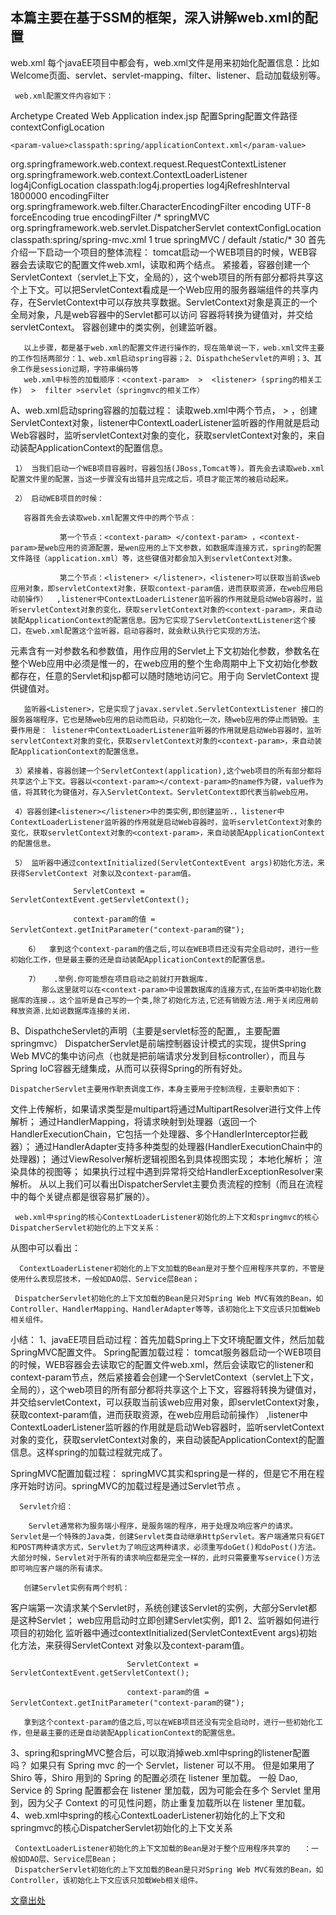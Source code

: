 ## 本篇主要在基于SSM的框架，深入讲解web.xml的配置
web.xml
       每个javaEE项目中都会有，web.xml文件是用来初始化配置信息：比如Welcome页面、servlet、servlet-mapping、filter、listener、启动加载级别等。

     web.xml配置文件内容如下：

 <!DOCTYPE web-app PUBLIC
 "-//Sun Microsystems, Inc.//DTD Web Application 2.3//EN"
 "http://java.sun.com/dtd/web-app_2_3.dtd" >
 
<web-app>
  <display-name>Archetype Created Web Application</display-name>
 
  <!--welcome pages-->
  <welcome-file-list>
    <welcome-file>index.jsp</welcome-file>
  </welcome-file-list>
 
  <!--applicationContext.xml是全局的，应用于多个serverlet，配合listener一起使用-->
  <!-- 如果是监听多个文件，可用‘，’隔开 -->
 
  <context-param>
    <description>配置Spring配置文件路径</description>
    <param-name>contextConfigLocation</param-name>
 
    <param-value>classpath:spring/applicationContext.xml</param-value>
  </context-param>
 
  <!-- 定义SPRING监听器，加载spring -->
  <listener>
    <listener-class>
      org.springframework.web.context.request.RequestContextListener
    </listener-class>
  </listener>
 
  <listener>
    <listener-class>org.springframework.web.context.ContextLoaderListener</listener-class>
  </listener>
 
  <!--log4j配置文件加载-->
  <context-param>
    <param-name>log4jConfigLocation</param-name>
    <param-value>classpath:log4j.properties</param-value>
  </context-param>
  <!--启动一个watchdog线程每1800秒扫描一下log4j配置文件的变化-->
  <context-param>
    <param-name>log4jRefreshInterval</param-name>
    <param-value>1800000</param-value>
  </context-param>
  <context-param>
    <param-name/>
    <param-value/>
  </context-param>
 
  <!-- 配置Spring字符编码过滤器 -->
  <filter>
    <filter-name>encodingFilter</filter-name>
    <filter-class>org.springframework.web.filter.CharacterEncodingFilter</filter-class>
    <init-param>
      <param-name>encoding</param-name>
      <param-value>UTF-8</param-value>
    </init-param>
    <init-param>
      <param-name>forceEncoding</param-name>
      <param-value>true</param-value>
    </init-param>
  </filter>
  <filter-mapping>
    <filter-name>encodingFilter</filter-name>
    <url-pattern>/*</url-pattern>
  </filter-mapping>
 
  <!-- Spring MVC 核心控制器 DispatcherServlet 配置开始 -->
  <!--配置springmvc DispatcherServlet-->
  <servlet>
    <servlet-name>springMVC</servlet-name>
    <servlet-class>org.springframework.web.servlet.DispatcherServlet</servlet-class>
    <init-param>
      <!--Sources标注的文件夹下需要新建一个spring文件夹-->
      <param-name>contextConfigLocation</param-name>
      <!-- 如果是监听多个文件，可用‘，’隔开 -->
      <param-value>classpath:spring/spring-mvc.xml</param-value>
    </init-param>
    <load-on-startup>1</load-on-startup>
    <async-supported>true</async-supported>
  </servlet>
 
  <!-- 拦截设置 -->
  <servlet-mapping>
    <servlet-name>springMVC</servlet-name>
    <!-- 此处可以可以配置成*.do，对应struts的后缀习惯 -->
    <url-pattern>/</url-pattern>
  </servlet-mapping>
  <!-- Spring MVC 核心配置结束 -->
 
  <!-- 激活Tomcat的defaultServlet来处理静态文件 -->
  <servlet-mapping>
    <servlet-name>default</servlet-name>
    <url-pattern>/static/*</url-pattern>
  </servlet-mapping>
 
  <!-- session 时间 -->
  <session-config>
    <session-timeout>30</session-timeout>
  </session-config>
 
</web-app>
首先介绍一下启动一个项目的整体流程：
 tomcat启动一个WEB项目的时候，WEB容器会去读取它的配置文件web.xml，读取<listener>和<context-param>两个结点。
  紧接着，容器创建一个ServletContext（servlet上下文，全局的），这个web项目的所有部分都将共享这个上下文。可以把ServletContext看成是一个Web应用的服务器端组件的共享内存，在ServletContext中可以存放共享数据。ServletContext对象是真正的一个全局对象，凡是web容器中的Servlet都可以访问
容器将<context-param>转换为键值对，并交给servletContext。
 容器创建<listener>中的类实例，创建监听器。 
 

       以上步骤，都是基于web.xml的配置文件进行操作的，现在简单说一下，web.xml文件主要的工作包括两部分：1、web.xml启动spring容器；2、DispathcheServlet的声明；3、其余工作是session过期，字符串编码等
       web.xml中标签的加载顺序：<context-param>  >  <listener> (spring的相关工作)  >  filter >servlet（springmvc的相关工作）

A、web.xml启动spring容器的加载过程：
        读取web.xml中两个节点，<context-param>  >  <listener>，创建ServletContext对象，listener中ContextLoaderListener监听器的作用就是启动Web容器时，监听servletContext对象的变化，获取servletContext对象的<context-param>，来自动装配ApplicationContext的配置信息。

     1） 当我们启动一个WEB项目容器时，容器包括(JBoss,Tomcat等)。首先会去读取web.xml配置文件里的配置，当这一步骤没有出错并且完成之后，项目才能正常的被启动起来。

     2） 启动WEB项目的时候：

       容器首先会去读取web.xml配置文件中的两个节点：

               第一个节点：<context-param> </context-param> ，<context-param>是web应用的资源配置，是wen应用的上下文参数，如数据库连接方式，spring的配置文件路径（application.xml）等，这些键值对都会加入到servletContext对象。

               第二个节点：<listener> </listener>，<listener>可以获取当前该web应用对象，即servletContext对象，获取context-param值，进而获取资源，在web应用启动前操作）  ,listener中ContextLoaderListener监听器的作用就是启动Web容器时，监听servletContext对象的变化，获取servletContext对象的<context-param>，来自动装配ApplicationContext的配置信息。因为它实现了ServletContextListener这个接口，在web.xml配置这个监听器，启动容器时，就会默认执行它实现的方法。



<context-param>元素含有一对参数名和参数值，用作应用的Servlet上下文初始化参数，参数名在整个Web应用中必须是惟一的，在web应用的整个生命周期中上下文初始化参数都存在，任意的Servlet和jsp都可以随时随地访问它。<context-param>用于向 ServletContext 提供键值对。

       监听器<Listener>，它是实现了javax.servlet.ServletContextListener 接口的服务器端程序，它也是随web应用的启动而启动，只初始化一次，随web应用的停止而销毁。主要作用是： listener中ContextLoaderListener监听器的作用就是启动Web容器时，监听servletContext对象的变化，获取servletContext对象的<context-param>，来自动装配ApplicationContext的配置信息。

     3）紧接着，容器创建一个ServletContext(application),这个web项目的所有部分都将共享这个上下文。容器以<context-param></context-param>的name作为键，value作为值，将其转化为键值对，存入ServletContext。ServletContext即代表当前web应用。

     4）容器创建<listener></listener>中的类实例,即创建监听.，listener中ContextLoaderListener监听器的作用就是启动Web容器时，监听servletContext对象的变化，获取servletContext对象的<context-param>，来自动装配ApplicationContext的配置信息。

     5） 监听器中通过contextInitialized(ServletContextEvent args)初始化方法，来获得ServletContext 对象以及context-param值。

                  ServletContext = ServletContextEvent.getServletContext();

                  context-param的值 = ServletContext.getInitParameter("context-param的键");

        6）  拿到这个context-param的值之后,可以在WEB项目还没有完全启动时，进行一些初始化工作，但是最主要的还是自动装配ApplicationContext的配置信息。

        7）   .举例.你可能想在项目启动之前就打开数据库.
           那么这里就可以在<context-param>中设置数据库的连接方式,在监听类中初始化数据库的连接.。这个监听是自己写的一个类,除了初始化方法,它还有销毁方法.用于关闭应用前释放资源.比如说数据库连接的关闭.

 

B、DispathcheServlet的声明（主要是servlet标签的配置,，主要配置springmvc）
         DispatcherServlet是前端控制器设计模式的实现，提供Spring Web MVC的集中访问点（也就是把前端请求分发到目标controller），而且与Spring IoC容器无缝集成，从而可以获得Spring的所有好处。

    DispatcherServlet主要用作职责调度工作，本身主要用于控制流程，主要职责如下：

文件上传解析，如果请求类型是multipart将通过MultipartResolver进行文件上传解析；
通过HandlerMapping，将请求映射到处理器（返回一个HandlerExecutionChain，它包括一个处理器、多个HandlerInterceptor拦截器）；
通过HandlerAdapter支持多种类型的处理器(HandlerExecutionChain中的处理器)；
通过ViewResolver解析逻辑视图名到具体视图实现；
本地化解析；
渲染具体的视图等；
如果执行过程中遇到异常将交给HandlerExceptionResolver来解析。
从以上我们可以看出DispatcherServlet主要负责流程的控制（而且在流程中的每个关键点都是很容易扩展的）。



     web.xml中spring的核心ContextLoaderListener初始化的上下文和springmvc的核心DispatcherServlet初始化的上下文关系：


从图中可以看出：

      ContextLoaderListener初始化的上下文加载的Bean是对于整个应用程序共享的，不管是使用什么表现层技术，一般如DAO层、Service层Bean；

     DispatcherServlet初始化的上下文加载的Bean是只对Spring Web MVC有效的Bean，如Controller、HandlerMapping、HandlerAdapter等等，该初始化上下文应该只加载Web相关组件。

小结：
   1、javaEE项目启动过程：首先加载Spring上下文环境配置文件，然后加载SpringMVC配置文件。
   Spring配置加载过程：
         tomcat服务器启动一个WEB项目的时候，WEB容器会去读取它的配置文件web.xml，然后会读取它的listener和context-param节点，然后紧接着会创建一个ServletContext（servlet上下文，全局的），这个web项目的所有部分都将共享这个上下文，容器将<context-param>转换为键值对，并交给servletContext，<listener>可以获取当前该web应用对象，即servletContext对象，获取context-param值，进而获取资源，在web应用启动前操作）  ,listener中ContextLoaderListener监听器的作用就是启动Web容器时，监听servletContext对象的变化，获取servletContext对象的<context-param>，来自动装配ApplicationContext的配置信息。这样spring的加载过程就完成了。

   SpringMVC配置加载过程：
                  springMVC其实和spring是一样的，但是它不用在程序开始时访问。springMVC的加载过程是通过Servlet节点 。

      Servlet介绍：

        Servlet通常称为服务端小程序，是服务端的程序，用于处理及响应客户的请求。Servlet是一个特殊的Java类，创建Servlet类自动继承HttpServlet。客户端通常只有GET和POST两种请求方式，Servlet为了响应这两种请求，必须重写doGet()和doPost()方法。大部分时候，Servlet对于所有的请求响应都是完全一样的，此时只需要重写service()方法即可响应客户端的所有请求。

       创建Servlet实例有两个时机：

客户端第一次请求某个Servlet时，系统创建该Servlet的实例，大部分Servlet都是这种Servlet；
web应用启动时立即创建Servlet实例，即<load-on-start>1</laod-on-start>
 2、监听器如何进行项目的初始化
         监听器中通过contextInitialized(ServletContextEvent args)初始化方法，来获得ServletContext 对象以及context-param值。

                              ServletContext = ServletContextEvent.getServletContext();

                              context-param的值 = ServletContext.getInitParameter("context-param的键");

       拿到这个context-param的值之后,可以在WEB项目还没有完全启动时，进行一些初始化工作，但是最主要的还是自动装配ApplicationContext的配置信息。

3、spring和springMVC整合后，可以取消掉web.xml中spring的listener配置吗？
如果只有 Spring mvc 的一个 Servlet，listener 可以不用。
 但是如果用了Shiro 等，Shiro 用到的 Spring 的配置必须在 listener 里加载。
 一般 Dao, Service 的 Spring 配置都会在 listener 里加载，因为可能会在多个 Servlet 里用到，因为父子 Context 的可见性问题，防止重复加载所以在 listener 里加载。
4、web.xml中spring的核心ContextLoaderListener初始化的上下文和springmvc的核心DispatcherServlet初始化的上下文关系
      

     ContextLoaderListener初始化的上下文加载的Bean是对于整个应用程序共享的   ：一般如DAO层、Service层Bean；
     DispatcherServlet初始化的上下文加载的Bean是只对Spring Web MVC有效的Bean，如Controller，该初始化上下文应该只加载Web相关组件。

[文章出处](https://blog.csdn.net/qq_35571554/article/details/82385838)